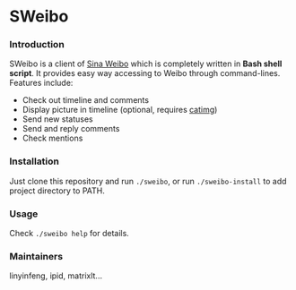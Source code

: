 # SWeibo

### Introduction

SWeibo is a client of [Sina Weibo](https://weibo.com) which is completely written in **Bash shell script**. It provides easy way accessing to Weibo through command-lines.
Features include:

 * Check out timeline and comments
 * Display picture in timeline (optional, requires [catimg](https://github.com/posva/catimg))
 * Send new statuses
 * Send and reply comments
 * Check mentions

### Installation

Just clone this repository and run `./sweibo`, or run `./sweibo-install` to add project directory to PATH.

### Usage

Check `./sweibo help` for details.


### Maintainers

linyinfeng, ipid, matrixlt...
